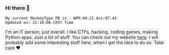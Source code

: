 ### Hi there 👋
<!-- PB START -->
```
My current MonkeyType PB is - WPM:94.21 Acc:97.42
Updated on: 21:16:06 CEST Time
```
<!-- PB END -->
I'm an IT person, just overall. I like CTFs, hacking, coding games, making Python apps. Just a lot of stuff.
You can check out my website [here](https://skill3472.github.io/).
I will probably add some interesting stuff here, when I get the idea to do so. Take care ❤️
